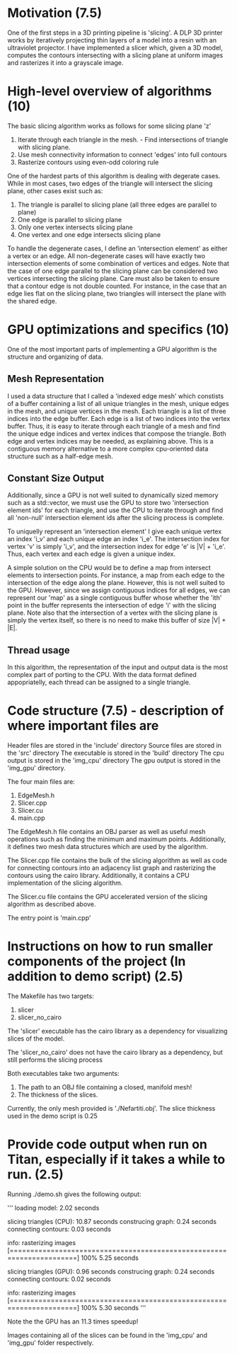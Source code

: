 # Motivation (7.5)

One of the first steps in a 3D printing pipeline is 'slicing'. A DLP 3D printer
works by iteratively projecting thin layers of a model into a resin with an
ultraviolet projector. I have implemented a slicer which, given a 3D model, computes
the contours intersecting with a slicing plane at uniform images and rasterizes it
into a grayscale image.

# High-level overview of algorithms (10)

The basic slicing algorithm works as follows for some slicing plane 'z'
1. Iterate through each triangle in the mesh.
        - Find intersections of triangle with slicing plane.
3. Use mesh connectivity information to connect 'edges' into full contours
4. Rasterize contours using even-odd coloring rule

One of the hardest parts of this algorithm is dealing with degerate cases.
While in most cases, two edges of the triangle will intersect the slicing plane,
other cases exist such as:

1. The triangle is parallel to slicing plane (all three edges are parallel to plane)
2. One edge is parallel to slicing plane
3. Only one vertex intersects slicing plane
4. One vertex and one edge intersects slicing plane

To handle the degenerate cases, I define an 'intersection element' as either
a vertex or an edge. All non-degenerate cases will have exactly two intersection
elements of some combination of vertices and edges. Note that the case of one edge
parallel to the slicing plane can be considered two vertices intersecting the slicing
plane. Care must also be taken to ensure that a contour edge is not double counted.
For instance, in the case that an edge lies flat on the slicing plane, two triangles
will intersect the plane with the shared edge.

# GPU optimizations and specifics (10)

One of the most important parts of implementing a GPU algorithm is the structure
and organizing of data. 

## Mesh Representation

I used a data structure that I called a 'indexed edge mesh' which constists of
a buffer containing a list of all unique triangles in the mesh, unique edges in
the mesh, and unique vertices in the mesh. Each triangle is a list of three
indices into the edge buffer. Each edge is a list of two indices into the vertex
buffer. Thus, it is easy to iterate through each triangle of a mesh and find the
unique edge indices and vertex indices that compose the triangle. Both edge and 
vertex indices may be needed, as explaining above. This is a contiguous memory
alternative to a more complex cpu-oriented data structure such as a half-edge mesh.

## Constant Size Output

Additionally, since a GPU is not well suited to dynamically sized memory such as
a std::vector, we must use the GPU to store two 'intersection element ids' for each
triangle, and use the CPU to iterate through and find all 'non-null' intersection
element ids after the slicing process is complete.

To uniquelly represent an 'intersection element' I give each unique vertex an index
'i_v' and each unique edge an index 'i_e'. The intersection index for vertex 'v' is
simply 'i_v', and the intersection index for edge 'e' is |V| + 'i_e'. Thus, each
vertex and each edge is given a unique index.

A simple solution on the CPU would be to define a map from intersect elements to 
intersection points. For instance, a map from each edge to the intersection of
the edge along the plane. However, this is not well suited to the GPU. However,
since we assign contiguous indices for all edges, we can represent our 'map' as
a single contiguous buffer whose whether the 'ith' point in the buffer represents
the intersection of edge 'i' with the slicing plane. Note also that the intersection
of a vertex with the slicing plane is simply the vertex itself, so there is no
need to make this buffer of size |V| + |E|. 

## Thread usage

In this algorithm, the representation of the input and output data is the most
complex part of porting to the CPU. With the data format defined appopriatelly,
each thread can be assigned to a single triangle. 

# Code structure (7.5) - description of where important files are

Header files are stored in the 'include' directory
Source files are stored in the 'src' directory
The executable is stored in the 'build' directory
The cpu output is stored in the 'img_cpu' directory
The gpu output is stored in the 'img_gpu' directory.

The four main files are:
1. EdgeMesh.h
2. Slicer.cpp
3. Slicer.cu
4. main.cpp

The EdgeMesh.h file contains an OBJ parser as well as useful mesh operations
such as finding the minimum and maximum points. Additionally, it defines two
mesh data structures which are used by the algorithm.

The Slicer.cpp file contains the bulk of the slicing algorithm as well as code
for connecting contours into an adjacency list graph and rasterizing the 
contours using the cairo library. Additionally, it contains a CPU implementation
of the slicing algorithm.

The Slicer.cu file contains the GPU accelerated version of the slicing algorithm
as described above.

The entry point is 'main.cpp'

# Instructions on how to run smaller components of the project (In addition to demo script) (2.5)

The Makefile has two targets:

1. slicer
2. slicer_no_cairo

The 'slicer' executable has the cairo library as a dependency for visualizing
slices of the model.

The 'slicer_no_cairo' does not have the cairo library as a dependency, but still
performs the slicing process

Both executables take two arguments:
1. The path to an OBJ file containing a closed, manifold mesh!
2. The thickness of the slices.

Currently, the only mesh provided is './Nefartiti.obj'.
The slice thickness used in the demo script is 0.25

# Provide code output when run on Titan, especially if it takes a while to run. (2.5)

Running ./demo.sh gives the following output:

'''
loading model: 2.02 seconds

slicing triangles (CPU): 10.87 seconds
construcing graph: 0.24 seconds
connecting contours: 0.03 seconds

info: rasterizing images
[======================================================================] 100%
5.25 seconds

slicing triangles (GPU): 0.96 seconds
construcing graph: 0.24 seconds
connecting contours: 0.02 seconds

info: rasterizing images
[======================================================================] 100%
5.30 seconds
'''

Note the the GPU has an 11.3 times speedup!

Images containing all of the slices can be found in the 'img_cpu' and 'img_gpu'
folder respectively.